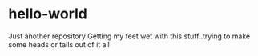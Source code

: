 # hello-world
Just another repository
Getting my feet wet with this stuff..trying to make some heads or tails out of it all

